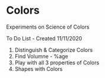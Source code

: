 # Colors
Experiments on Science of Colors

To Do List - Created 11/11/2020
  1. Distinguish & Categorize Colors
  2. Find Volumne - %age
  3. Play with all 3 properties of Colors
  4. Shapes with Colors

